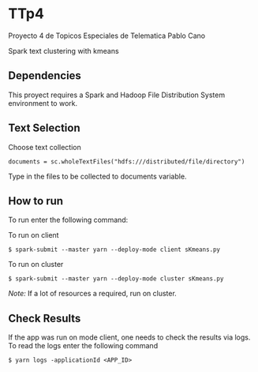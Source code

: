 # TTp4
Proyecto  4 de Topicos Especiales de Telematica 
Pablo Cano

Spark text clustering with kmeans

## Dependencies 
This proyect requires a Spark and Hadoop File Distribution System environment to work.

## Text Selection
Choose text collection
```
documents = sc.wholeTextFiles("hdfs:///distributed/file/directory")
```

Type in the files to be collected to documents variable.


## How to run
To run enter the following command:

To run on client 
```
$ spark-submit --master yarn --deploy-mode client sKmeans.py 
```

To run on cluster 
```
$ spark-submit --master yarn --deploy-mode cluster sKmeans.py 
```

*Note:* If a lot of resources a required, run on cluster.

## Check Results
If the app was run on mode client, one needs to check the results via logs. To read the logs enter the following command

```
$ yarn logs -applicationId <APP_ID>
```
